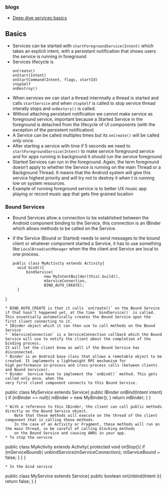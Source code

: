 ### blogs

* [Deep dive services basics](https://proandroiddev.com/deep-dive-into-android-services-4830b8c9a09)

## Basics

* Services can be started with `startForegroundService(Intent)`  which takes an explicit intent, with a persistant notification that 
  shows users the service is running in foreground
* Services lifecycle is 
     ```
     onCreate()
     onStart(Intent)
     onStartCommand(Intent, flags, startId)
     stopSelf
     onDestroy()
     ```
* When services  we can start a thread internnally a thread is started and calls `startService` and when `stopSelf` is called to stop service thread interally stops and `onDestory()` is called.
* Without attaching persistant notification we cannot make service as foreground service, important because a Started Service in the foreground 
  is detached from the lifecycle of UI components (with the exception of the persistent notification)
* A Service can be called multiples times but its `onCreate()` will be called only once. 
* After starting a service with time if 5 seconds we need to `startForegroundService(Intent)` to make service foreground service and 
  for apps running in background it should run the service foreground
 * Started Services can run in the foreground. Again, the term foreground doesn’t apply to whether the Service is running 
  on the main Thread or a Background Thread. It means that the Android system will give this service highest priority and 
  will try not to destroy it when t is running low on system resources.
  * Example of running foreground service is to better UX 
     music app playing or record music
     app that gets fine grained location
     
### Bound Services

* Bound Services allow a connection to be established between the Android component binding to the Service, this connection is an IBinder 
  which allows methods to be called on the Service. 
* if the Service (Bound or Started) needs to send messages to the bound client or whatever component started a Service, it has to use something 
  like `LocalBroadcastManager` when the the client and Service are local to one process.
  
  ```
  public class MyActivity extends Activity{
    void bind(){
        bindService(
                new MyIntentBuilder(this).build(),
                mServiceConnection,
                BIND_AUTO_CREATE);
    }
}
  ```
* BIND_AUTO_CREATE is that it calls `onCreate()` on the Bound Service if that hasn’t happened yet, at the time `bindService()` is called. 
  This essentially automatically creates the Bound Service upon the first client connecting to it.  
* IBinder object which it can then use to call methods on the Bound Service
* `mServiceConnection` is a ServiceConnection callback which the Bound Service will use to notify the client about the completion of the binding process. 
  It will let the client know as well if the Bound Service has disconnected.
* Binder is an Android base class that allows a remotable object to be created. It implements a lightweight RPC mechanism for 
  high performance in-process and cross-process calls (between clients and Bound Services).
* Binder  Service have to implement the `onBind()` method. This gets called only once, when the 
  very first client component connects to this Bound Service.
  
  ```
  public class MyService extends Service{
    public IBinder onBind(Intent intent){
        if (mBinder == null){
            mBinder = new MyBinder();
        }
        return mBinder;
    }
}
  
  ```
 * With a reference to this IBinder, the client can call public methods directly on the Bound Service object. 
      Note that these methods will execute on the thread of the client component that is calling these methods. 
      In the case of an Activity or Fragment, these methods will run on the main thread, so be careful of calling blocking methods 
      on the Bound Service and causing ANRs in your app.
 * To stop the service 
 
 ```
 public class MyActivity extends Activity{
    protected void onStop(){
        if (mServiceBound){
            unbindService(mServiceConnection);
            mServiceBound = false;
        }
    }
}
 ```
* In the bind service 
  ```
   public class MyService extends Service{
    public boolean onUnbind(Intent i){
        return false;
    }
}
  ```

